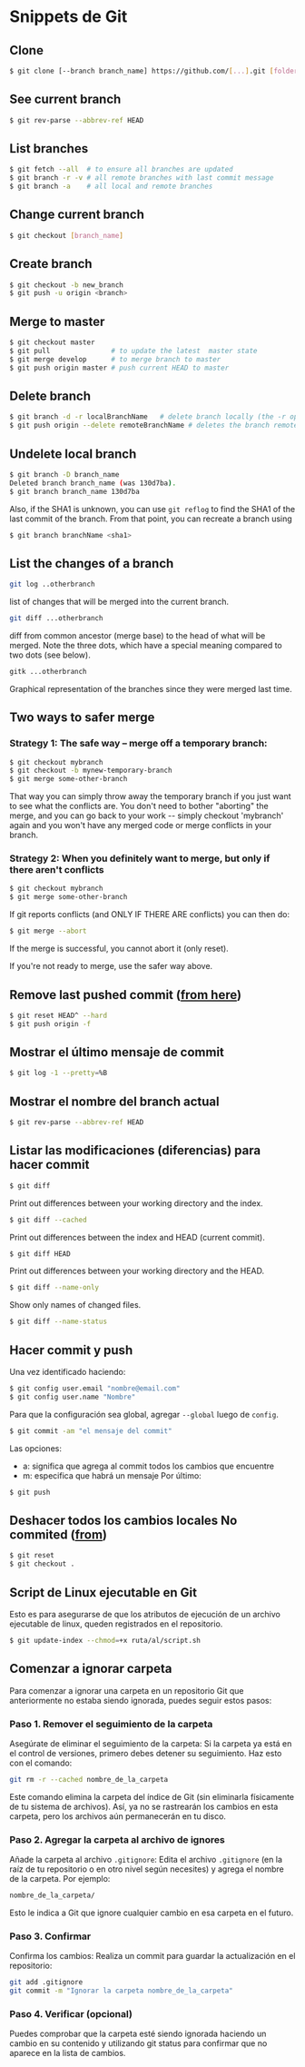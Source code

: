 # Snippets de Git
## Clone
```bash
$ git clone [--branch branch_name] https://github.com/[...].git [folder]
```
## See current branch
```bash
$ git rev-parse --abbrev-ref HEAD
```
## List branches
```bash
$ git fetch --all  # to ensure all branches are updated
$ git branch -r -v # all remote branches with last commit message
$ git branch -a    # all local and remote branches
```
## Change current branch
```bash
$ git checkout [branch_name]
```
## Create branch
```bash
$ git checkout -b new_branch
$ git push -u origin <branch>
```
## Merge to master
```bash
$ git checkout master
$ git pull               # to update the latest  master state
$ git merge develop      # to merge branch to master
$ git push origin master # push current HEAD to master
```
## Delete branch
```bash
$ git branch -d -r localBranchName   # delete branch locally (the -r option should be checked)
$ git push origin --delete remoteBranchName # deletes the branch remotely
```
## Undelete local branch
```bash
$ git branch -D branch_name
Deleted branch branch_name (was 130d7ba).
$ git branch branch_name 130d7ba
```
Also, if the SHA1 is unknown, you can use `git reflog` to find the SHA1 of the last commit of the branch. From that point, you can recreate a branch using
```bash
$ git branch branchName <sha1>
```
## List the changes of a branch
```bash
git log ..otherbranch
```
list of changes that will be merged into the current branch.
```bash
git diff ...otherbranch
```
diff from common ancestor (merge base) to the head of what will be merged. Note the three dots, which have a special meaning compared to two dots (see below).
```bash
gitk ...otherbranch
```
Graphical representation of the branches since they were merged last time.
## Two ways to safer merge
### Strategy 1: The safe way – merge off a temporary branch:
```bash
$ git checkout mybranch
$ git checkout -b mynew-temporary-branch
$ git merge some-other-branch
```
That way you can simply throw away the temporary branch if you just want to see what the conflicts are. You don't need to bother "aborting" the merge, and you can go back to your work -- simply checkout 'mybranch' again and you won't have any merged code or merge conflicts in your branch.
### Strategy 2: When you definitely want to merge, but only if there aren't conflicts
```bash
$ git checkout mybranch
$ git merge some-other-branch
```
If git reports conflicts (and ONLY IF THERE ARE conflicts) you can then do:
```bash
$ git merge --abort
```
If the merge is successful, you cannot abort it (only reset).

If you're not ready to merge, use the safer way above.
## Remove last pushed commit ([from here](https://stackoverflow.com/questions/448919/how-can-i-remove-a-commit-on-github))

```bash
$ git reset HEAD^ --hard
$ git push origin -f
```
## Mostrar el último mensaje de commit
```bash
$ git log -1 --pretty=%B
```
## Mostrar el nombre del branch actual
```bash
$ git rev-parse --abbrev-ref HEAD
```
## Listar las modificaciones (diferencias) para hacer commit
```bash
$ git diff
```
Print out differences between your working directory and the index.
```bash
$ git diff --cached
```
Print out differences between the index and HEAD (current commit).
```bash
$ git diff HEAD
```
Print out differences between your working directory and the HEAD.
```bash
$ git diff --name-only
```
Show only names of changed files.
```bash
$ git diff --name-status
```
## Hacer commit y push
Una vez identificado haciendo:
```bash
$ git config user.email "nombre@email.com"
$ git config user.name "Nombre"
```
Para que la configuración sea global, agregar `--global` luego de `config`.
```bash
$ git commit -am "el mensaje del commit"
```
Las opciones:
* a: significa que agrega al commit todos los cambios que encuentre
* m: especifica que habrá un mensaje
Por último:
```bash
$ git push
```
## Deshacer todos los cambios locales No commited ([from](https://stackoverflow.com/questions/14075581/git-undo-all-uncommitted-or-unsaved-changes))

```bash
$ git reset
$ git checkout .
```
## Script de Linux ejecutable en Git
Esto es para asegurarse de que los atributos de ejecución de un archivo ejecutable de linux, queden registrados en el repositorio.
```bash
$ git update-index --chmod=+x ruta/al/script.sh
```
## Comenzar a ignorar carpeta
Para comenzar a ignorar una carpeta en un repositorio Git que anteriormente no estaba siendo ignorada, puedes seguir estos pasos:

### Paso 1. Remover el seguimiento de la carpeta
Asegúrate de eliminar el seguimiento de la carpeta: Si la carpeta ya está en el control de versiones, primero debes detener su seguimiento. Haz esto con el comando:

```bash
git rm -r --cached nombre_de_la_carpeta
```
Este comando elimina la carpeta del índice de Git (sin eliminarla físicamente de tu sistema de archivos). Así, ya no se rastrearán los cambios en esta carpeta, pero los archivos aún permanecerán en tu disco.

### Paso 2. Agregar la carpeta al archivo de ignores
Añade la carpeta al archivo `.gitignore`: Edita el archivo `.gitignore` (en la raíz de tu repositorio o en otro nivel según necesites) y agrega el nombre de la carpeta. Por ejemplo:

```bash
nombre_de_la_carpeta/
```
Esto le indica a Git que ignore cualquier cambio en esa carpeta en el futuro.

### Paso 3. Confirmar
Confirma los cambios: Realiza un commit para guardar la actualización en el repositorio:

```bash
git add .gitignore
git commit -m "Ignorar la carpeta nombre_de_la_carpeta"
```

### Paso 4. Verificar (opcional)
Puedes comprobar que la carpeta esté siendo ignorada haciendo un cambio en su contenido y utilizando git status para confirmar que no aparece en la lista de cambios.
